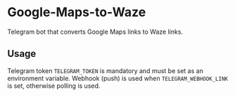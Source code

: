 # Google-Maps-to-Waze

Telegram bot that converts Google Maps links to Waze links.

## Usage

Telegram token `TELEGRAM_TOKEN` is mandatory and must be set as an environment variable.
Webhook (push) is used when `TELEGRAM_WEBHOOK_LINK` is set, otherwise polling is used.